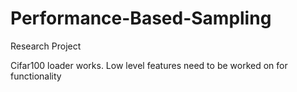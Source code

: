 # Performance-Based-Sampling
Research Project

Cifar100 loader works. Low level features need to be worked on for functionality

